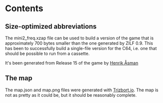 # Contents

## Size-optimized abbreviations

The mini2_freq.xzap file can be used to build a version of the game
that is approximately 700 bytes smaller than the one generated by ZILF
0.9. This has been to successfully build a single-file version for the
C64, i.e. one that should be possible to run from a cassette.

It's been generated from Release 15 of the game by [Henrik Åsman](https://github.com/heasm66/mini_zork_2_z3)

## The map

The map.json and map.png files were generated with [Trizbort.io](http://www.trizbort.io). The map is not as pretty as it could be, but it should be reasonably complete.
